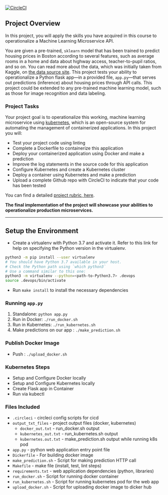 [![CircleCI](https://dl.circleci.com/status-badge/img/circleci/AejTxv7BTjrkxuT1BSh6bo/KAn4HrEH2fSeVWrHz39X6z/tree/main.svg?style=svg&circle-token=5d25a2ed83a6e0477b613d8621f9c7fa2e9ed878)](https://github.com/kaungthant1083/udacity-cloud-devops)

## Project Overview

In this project, you will apply the skills you have acquired in this course to operationalize a Machine Learning Microservice API. 

You are given a pre-trained, `sklearn` model that has been trained to predict housing prices in Boston according to several features, such as average rooms in a home and data about highway access, teacher-to-pupil ratios, and so on. You can read more about the data, which was initially taken from Kaggle, on [the data source site](https://www.kaggle.com/c/boston-housing). This project tests your ability to operationalize a Python flask app—in a provided file, `app.py`—that serves out predictions (inference) about housing prices through API calls. This project could be extended to any pre-trained machine learning model, such as those for image recognition and data labeling.

### Project Tasks

Your project goal is to operationalize this working, machine learning microservice using [kubernetes](https://kubernetes.io/), which is an open-source system for automating the management of containerized applications. In this project you will:
* Test your project code using linting
* Complete a Dockerfile to containerize this application
* Deploy your containerized application using Docker and make a prediction
* Improve the log statements in the source code for this application
* Configure Kubernetes and create a Kubernetes cluster
* Deploy a container using Kubernetes and make a prediction
* Upload a complete Github repo with CircleCI to indicate that your code has been tested

You can find a detailed [project rubric, here](https://review.udacity.com/#!/rubrics/2576/view).

**The final implementation of the project will showcase your abilities to operationalize production microservices.**

---

## Setup the Environment

* Create a virtualenv with Python 3.7 and activate it. Refer to this link for help on specifying the Python version in the virtualenv. 
```bash
python3 -m pip install --user virtualenv
# You should have Python 3.7 available in your host. 
# Check the Python path using `which python3`
# Use a command similar to this one:
python3 -m virtualenv --python=<path-to-Python3.7> .devops
source .devops/bin/activate
```
* Run `make install` to install the necessary dependencies

### Running `app.py`

1. Standalone:  `python app.py`
2. Run in Docker:  `./run_docker.sh`
3. Run in Kubernetes:  `./run_kubernetes.sh`
4. Make predictions on our app : `./make_prediction.sh`

### Publish Docker Image 

* Push : `./upload_docker.sh`

### Kubernetes Steps

* Setup and Configure Docker locally
* Setup and Configure Kubernetes locally
* Create Flask app in Container
* Run via kubectl

### Files Included

* `.circleci` - circleci config scripts for cicd
* `output_txt_files` - project output files (docker, kubernetes)
    * `docker_out.txt` - run_docker.sh output
    * `kubernetes_out.txt` - run_kubernetes.sh output
    * `kubernetes.out.txt` - make_prediction.sh output while running k8s pod
* `app.py` - python web application entry point file
* `Dickerfile` -  For building docker image
* `make_prediction.sh` - Script for making prediction HTTP call
* `Makefile` - make file (install, test, lint steps)
* `requirements.txt` - web application dependencies (python, libraries)
* `run_docker.sh` - Script for running docker container
* `run_kubernetes.sh` - Script for running kubernetes pod for the web app
* `upload_docker.sh` - Script for uploading docker image to dicker hub

